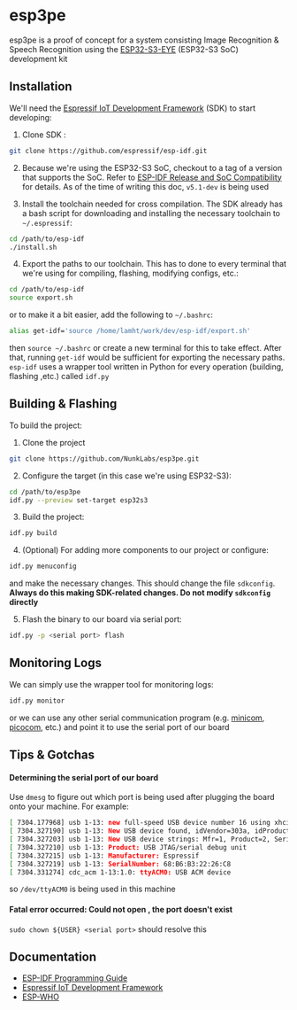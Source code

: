 
# esp3pe

esp3pe is a proof of concept for a system consisting Image Recognition & Speech Recognition using the [ESP32-S3-EYE](https://github.com/espressif/esp-who/blob/master/docs/en/get-started/ESP32-S3-EYE_Getting_Started_Guide.md) (ESP32-S3 SoC) development kit




## Installation

We'll need the [Espressif IoT Development Framework](https://github.com/espressif/esp-idf) (SDK) to start developing:
1. Clone SDK :

```bash
git clone https://github.com/espressif/esp-idf.git
```

2. Because we're using the ESP32-S3 SoC, checkout to a tag of a version that supports the SoC. Refer to [ESP-IDF Release and SoC Compatibility](https://github.com/espressif/esp-idf#esp-idf-release-and-soc-compatibility) for details. As of the time of writing this doc, `v5.1-dev` is being used

3. Install the toolchain needed for cross compilation. The SDK already has a bash script for downloading and installing the necessary toolchain to `~/.espressif`:
```bash
cd /path/to/esp-idf
./install.sh
```
4. Export the paths to our toolchain. This has to done to every terminal that we're using for compiling, flashing, modifying configs, etc.:
```bash
cd /path/to/esp-idf
source export.sh
```
or to make it a bit easier, add the following to `~/.bashrc`:
```bash
alias get-idf='source /home/lamht/work/dev/esp-idf/export.sh'
```
then `source ~/.bashrc` or create a new terminal for this to take effect. After that, running `get-idf` would be sufficient for exporting the necessary paths. `esp-idf` uses a wrapper tool written in Python for every operation (building, flashing ,etc.) called `idf.py`


## Building & Flashing

To build the project:

1. Clone the project
```bash
git clone https://github.com/NunkLabs/esp3pe.git
```

2. Configure the target (in this case we're using ESP32-S3):
```bash
cd /path/to/esp3pe
idf.py --preview set-target esp32s3
```

3. Build the project:
```bash
idf.py build
```

4. (Optional) For adding more components to our project or configure:
```bash
idf.py menuconfig
```
and make the necessary changes. This should change the file `sdkconfig`. **Always do this making SDK-related changes. Do not modify `sdkconfig` directly**

5. Flash the binary to our board via serial port:
```bash
idf.py -p <serial port> flash
```




## Monitoring Logs

We can simply use the wrapper tool for monitoring logs:
```bash
idf.py monitor
```

or we can use any other serial communication program (e.g. [minicom](https://wiki.emacinc.com/wiki/Getting_Started_With_Minicom), [picocom](https://picocom.com/), etc.) and point it to use the serial port of our board

## Tips & Gotchas

#### Determining the serial port of our board

Use `dmesg` to figure out which port is being used after plugging the board onto your machine. For example:
```bash
[ 7304.177968] usb 1-13: new full-speed USB device number 16 using xhci_hcd
[ 7304.327190] usb 1-13: New USB device found, idVendor=303a, idProduct=1001, bcdDevice= 1.01
[ 7304.327203] usb 1-13: New USB device strings: Mfr=1, Product=2, SerialNumber=3
[ 7304.327210] usb 1-13: Product: USB JTAG/serial debug unit
[ 7304.327215] usb 1-13: Manufacturer: Espressif
[ 7304.327219] usb 1-13: SerialNumber: 68:B6:B3:22:26:C8
[ 7304.331274] cdc_acm 1-13:1.0: ttyACM0: USB ACM device
```
so `/dev/ttyACM0` is being used in this machine

#### Fatal error occurred: Could not open <serial port>, the port doesn't exist

`sudo chown ${USER} <serial port>` should resolve this
## Documentation

* [ESP-IDF Programming Guide](https://docs.espressif.com/projects/esp-idf/en/latest/esp32s3/get-started/index.html)
* [Espressif IoT Development Framework](https://github.com/espressif/esp-idf)
* [ESP-WHO](https://github.com/espressif/esp-who)

